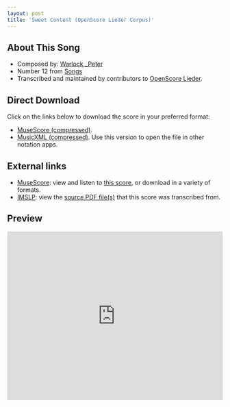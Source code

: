 ```yaml
---
layout: post
title: 'Sweet Content (OpenScore Lieder Corpus)'
---
```


## About This Song

- Composed by: [Warlock,_Peter](https://fourscoreandmore.org/openscore/lieder/Warlock,_Peter)
- Number 12 from [Songs](https://fourscoreandmore.org/openscore/lieder/Warlock,_Peter/Songs)
- Transcribed and maintained by contributors to [OpenScore Lieder].

[OpenScore Lieder]: https://musescore.com/openscore-lieder-corpus

## Direct Download

Click on the links below to download the score in your preferred format:
- [MuseScore (compressed)](https://github.com/openscore/lieder/blob/main/scores/Warlock,_Peter/Songs/12_Sweet_Content/lc6202270.mscz?raw=true).
- [MusicXML (compressed)](https://github.com/openscore/lieder/blob/main/scores/Warlock,_Peter/Songs/12_Sweet_Content/lc6202270.mxl?raw=true). Use this version to open the file in other notation apps.

## External links

- [MuseScore]: view and listen to [this score][MuseScore], or download in a variety of formats.
- [IMSLP]: view the [source PDF file(s)][IMSLP] that this score was transcribed from.

[MuseScore]: https://musescore.com/score/6202270
[IMSLP]: https://imslp.org/wiki/Special:ReverseLookup/250921

## Preview

<iframe width="100%" height="394" src="https://musescore.com/openscore-lieder-corpus/scores/6202270/embed" frameborder="0" allowfullscreen allow="autoplay; fullscreen"></iframe>
